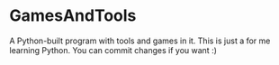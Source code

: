 # GamesAndTools
A Python-built program with tools and games in it. This is just a for me learning Python. You can commit changes if you want :)
